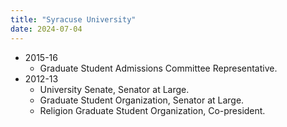 ```yaml
---
title: "Syracuse University"
date: 2024-07-04
---
```

- 2015-16
   - Graduate Student Admissions Committee Representative.
- 2012-13
   - University Senate, Senator at Large.
   - Graduate Student Organization, Senator at Large.
   - Religion Graduate Student Organization, Co-president.
